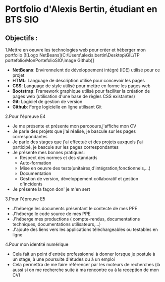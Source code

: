 
# Portfolio d'Alexis Bertin, étudiant en BTS SIO
 ## Objectifs :
1.Mettre en oeuvre les technologies web pour créer et héberger mon portfolio
[![Logo NetBeans](C:\Users\alexis.bertin\Desktop\GIL\TP portefolio\MonPortefolioSIO\image Github)]
* **NetBeans**: Environnelent de développement intégré (IDE) utilisé pour ce projet
* **HTML**: Language de description utilisé pour concevoir les pages
* **CSS**: Language de style utilisé pour mettre en forme les pages web
* **Bootstrap**: Framework graphique utilisé pour faciliter la création de pages web (utilisation d'une base de règles CSS existantes)
* **Git**: Logiciel de gestion de version
* **Github**: Forge logicielle en ligne utilisant Git

2.Pour l'épreuve E4

* Je me présente et présente mon parcoours,j'affiche mon CV
* Je parle des projets que j'ai réalisé, je bascule sur les pages correspondantes
* Je parle des stages que j'ai effectué et des projets auxquels j'ai participé, je bascule sur les pages correspondantes
* Je présente mes bonnes pratiques:
  - Respect des normes et des standards
  - Auto-formation
  - Mise en oeuvre des tests(unitaires,d'intégration,fonctionnels,...)
  - Documentation
  - Gestion de version, développement collaboratif et gestion d'incidents
* Je présente la façon don' je m'en sert

3.Pour l'épreuve E5

* J'héberge les documents présentant le contecte de mes PPE
* J'héberge le code source de mes PPE
* J'héberge mes productions ( compte-rendus, documentations techniques, documentations utilisateurs,...)
* J'ajoute des liens vers les applications téléchargeables ou testables en ligne

4.Pour mon identité numérique

* Cela fait un point d'entrée professionnel à donner lorsque je postule à un stage, à une poursuite d'études ou à un emploi
* Cela permettra de me faire référencer par les moteurs de recherches (là aussi si on me recherche suite à ma rencontre ou à la reception de mon CV)
